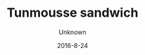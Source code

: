 ---
title: 'Tunmousse sandwich'
description: 'Økologisk hjemmebagt grovbolle med hjemmelavet cremet tunmousse med citrondressing, salatblade og frisk agurk. Vælg mellem økologisk grovbolle, rugbrød eller glutenfri brød (glutenfri +10kr.)'
color: '#ffffff'
price: '65'
size: '1'
category: sandwichSalad
tags: Sandwich/salat
meta:
    id: 718d6f3cfa98be16f145dd2d6ec2178410e10701
    parentId: f20f57fa9c3d8bff0902cfb33f350091a3a48d51
    language: da
date: '2016-8-24'
author: Unknown
---